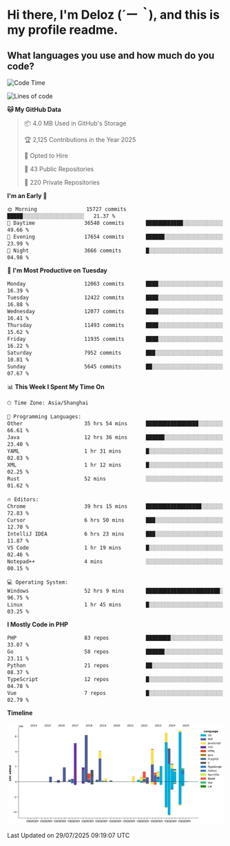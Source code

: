 # **Hi there, I'm Deloz (*´ー｀*), and this is my profile readme.**

## **What languages you use and how much do you code?**

<!--START_SECTION:waka-->
![Code Time](http://img.shields.io/badge/Code%20Time-6%2C990%20hrs%2029%20mins-blue)

![Lines of code](https://img.shields.io/badge/From%20Hello%20World%20I%27ve%20Written-60.3%20million%20lines%20of%20code-blue)

**🐱 My GitHub Data** 

> 📦 4.0 MB Used in GitHub's Storage 
 > 
> 🏆 2,125 Contributions in the Year 2025
 > 
> 💼 Opted to Hire
 > 
> 📜 43 Public Repositories 
 > 
> 🔑 220 Private Repositories 
 > 
**I'm an Early 🐤** 

```text
🌞 Morning                15727 commits       █████░░░░░░░░░░░░░░░░░░░░   21.37 % 
🌆 Daytime                36540 commits       ████████████░░░░░░░░░░░░░   49.66 % 
🌃 Evening                17654 commits       ██████░░░░░░░░░░░░░░░░░░░   23.99 % 
🌙 Night                  3666 commits        █░░░░░░░░░░░░░░░░░░░░░░░░   04.98 % 
```
📅 **I'm Most Productive on Tuesday** 

```text
Monday                   12063 commits       ████░░░░░░░░░░░░░░░░░░░░░   16.39 % 
Tuesday                  12422 commits       ████░░░░░░░░░░░░░░░░░░░░░   16.88 % 
Wednesday                12077 commits       ████░░░░░░░░░░░░░░░░░░░░░   16.41 % 
Thursday                 11493 commits       ████░░░░░░░░░░░░░░░░░░░░░   15.62 % 
Friday                   11935 commits       ████░░░░░░░░░░░░░░░░░░░░░   16.22 % 
Saturday                 7952 commits        ███░░░░░░░░░░░░░░░░░░░░░░   10.81 % 
Sunday                   5645 commits        ██░░░░░░░░░░░░░░░░░░░░░░░   07.67 % 
```


📊 **This Week I Spent My Time On** 

```text
🕑︎ Time Zone: Asia/Shanghai

💬 Programming Languages: 
Other                    35 hrs 54 mins      █████████████████░░░░░░░░   66.61 % 
Java                     12 hrs 36 mins      ██████░░░░░░░░░░░░░░░░░░░   23.40 % 
YAML                     1 hr 31 mins        █░░░░░░░░░░░░░░░░░░░░░░░░   02.83 % 
XML                      1 hr 12 mins        █░░░░░░░░░░░░░░░░░░░░░░░░   02.25 % 
Rust                     52 mins             ░░░░░░░░░░░░░░░░░░░░░░░░░   01.62 % 

🔥 Editors: 
Chrome                   39 hrs 15 mins      ██████████████████░░░░░░░   72.83 % 
Cursor                   6 hrs 50 mins       ███░░░░░░░░░░░░░░░░░░░░░░   12.70 % 
IntelliJ IDEA            6 hrs 23 mins       ███░░░░░░░░░░░░░░░░░░░░░░   11.87 % 
VS Code                  1 hr 19 mins        █░░░░░░░░░░░░░░░░░░░░░░░░   02.46 % 
Notepad++                4 mins              ░░░░░░░░░░░░░░░░░░░░░░░░░   00.15 % 

💻 Operating System: 
Windows                  52 hrs 9 mins       ████████████████████████░   96.75 % 
Linux                    1 hr 45 mins        █░░░░░░░░░░░░░░░░░░░░░░░░   03.25 % 
```

**I Mostly Code in PHP** 

```text
PHP                      83 repos            ████████░░░░░░░░░░░░░░░░░   33.07 % 
Go                       58 repos            ██████░░░░░░░░░░░░░░░░░░░   23.11 % 
Python                   21 repos            ██░░░░░░░░░░░░░░░░░░░░░░░   08.37 % 
TypeScript               12 repos            █░░░░░░░░░░░░░░░░░░░░░░░░   04.78 % 
Vue                      7 repos             █░░░░░░░░░░░░░░░░░░░░░░░░   02.79 % 
```



**Timeline**

![Lines of Code chart](https://raw.githubusercontent.com/deloz/deloz/main/assets/bar_graph.png)


 Last Updated on 29/07/2025 09:19:07 UTC
<!--END_SECTION:waka-->
